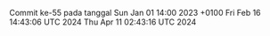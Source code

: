 Commit ke-55 pada tanggal Sun Jan 01 14:00 2023 +0100
Fri Feb 16 14:43:06 UTC 2024
Thu Apr 11 02:43:16 UTC 2024
